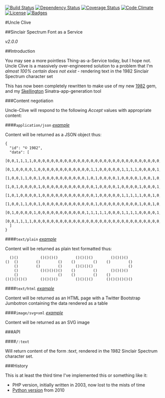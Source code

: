 [![Build Status](http://img.shields.io/travis/pikesley/uncle-clive.svg?style=flat-square)](https://travis-ci.org/pikesley/uncle-clive)
[![Dependency Status](http://img.shields.io/gemnasium/pikesley/uncle-clive.svg?style=flat-square)](https://gemnasium.com/pikesley/uncle-clive)
[![Coverage Status](http://img.shields.io/coveralls/pikesley/uncle-clive.svg?style=flat-square)](https://coveralls.io/r/pikesley/uncle-clive)
[![Code Climate](http://img.shields.io/codeclimate/github/pikesley/uncle-clive.svg?style=flat-square)](https://codeclimate.com/github/pikesley/uncle-clive)
[![License](http://img.shields.io/:license-mit-blue.svg?style=flat-square)](http://pikesley.mit-license.org)
[![Badges](http://img.shields.io/:badges-6/6-ff6799.svg?style=flat-square)](https://github.com/badges/badgerbadgerbadger)

#Uncle Clive

##Sinclair Spectrum Font as a Service

_v2.0.0_

##Introduction

You may see a more pointless Thing-as-a-Service today, but I hope not. Uncle Clive is a massively over-engineered solution to a problem that I'm _almost 100% certain does not exist_ - rendering text in the 1982 Sinclair Spectrum character set

This has now been completely rewritten to make use of my new [1982](https://github.com/pikesley/nineteen-eighty-two) gem, and my [Skellington](http://sam.pikesley.org/projects/skellington/) Sinatra-app-generation tool

###Content negotiation

Uncle-Clive will respond to the following _Accept_ values with appropriate content:

####`application/json` _[example](http://uncleclive.herokuapp.com/1982.json)_

Content will be returned as a JSON object thus:

    {
      "id": "© 1982",
      "data": [
        [0,0,1,1,1,1,0,0,0,0,0,0,0,0,0,0,0,0,0,0,0,0,0,0,0,0,0,0,0,0,0,0,0,0,0,0,0,0,0,0,0,0,0,0,0,0,0,0],
        [0,1,0,0,0,0,1,0,0,0,0,0,0,0,0,0,0,0,0,1,1,0,0,0,0,0,1,1,1,1,0,0,0,0,1,1,1,1,0,0,0,0,1,1,1,1,0,0],
        [1,0,0,1,1,0,0,1,0,0,0,0,0,0,0,0,0,0,1,0,1,0,0,0,0,1,0,0,0,0,1,0,0,1,0,0,0,0,1,0,0,1,0,0,0,0,1,0],
        [1,0,1,0,0,0,0,1,0,0,0,0,0,0,0,0,0,0,0,0,1,0,0,0,0,1,0,0,0,0,1,0,0,0,1,1,1,1,0,0,0,0,0,0,0,0,1,0],
        [1,0,1,0,0,0,0,1,0,0,0,0,0,0,0,0,0,0,0,0,1,0,0,0,0,0,1,1,1,1,1,0,0,1,0,0,0,0,1,0,0,0,1,1,1,1,0,0],
        [1,0,0,1,1,0,0,1,0,0,0,0,0,0,0,0,0,0,0,0,1,0,0,0,0,0,0,0,0,0,1,0,0,1,0,0,0,0,1,0,0,1,0,0,0,0,0,0],
        [0,1,0,0,0,0,1,0,0,0,0,0,0,0,0,0,0,0,1,1,1,1,1,0,0,0,1,1,1,1,0,0,0,0,1,1,1,1,0,0,0,1,1,1,1,1,1,0],
        [0,0,1,1,1,1,0,0,0,0,0,0,0,0,0,0,0,0,0,0,0,0,0,0,0,0,0,0,0,0,0,0,0,0,0,0,0,0,0,0,0,0,0,0,0,0,0,0]
      ]
    }

####`text/plain` _[example](http://uncleclive.herokuapp.com/1982.text)_

Content will be returned as plain text formatted thus:


      ()()          ()()()()        ()()()()        ()()()()    
    ()  ()        ()        ()    ()        ()    ()        ()  
        ()        ()        ()      ()()()()                ()  
        ()          ()()()()()    ()        ()      ()()()()    
        ()                  ()    ()        ()    ()            
    ()()()()()      ()()()()        ()()()()      ()()()()()()  

####`text/html` _[example](http://uncleclive.herokuapp.com/%C2%A9%201982%20Sinclair%20Research%20Ltd)_

Content will be returned as an HTML page with a Twitter Bootstrap Jumbotron containing the data rendered as a table

####`image/svg+xml` _[example](http://uncleclive.herokuapp.com/%C2%A9%201982%20Sinclair%20Research%20Ltd.svg)_

Content will be returned as an SVG image

###API

####`/:text`

Will return content of the form _:text_, rendered in the 1982 Sinclair Spectrum character set.

###History

This is at least the third time I've implemented this or something like it:

* PHP version, initially written in 2003, now lost to the mists of time
* [Python version](http://org.orgraphone.org/2010/09/the-sinclair-spectrum-font-simulator/) from 2010
